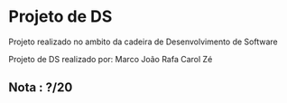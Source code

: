 # Projeto de DS

Projeto realizado no ambito da cadeira de Desenvolvimento de Software

Projeto de DS realizado por:
Marco
João
Rafa
Carol 
Zé

## Nota : ?/20


